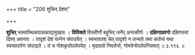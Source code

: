 +++
title = "206 शुचिन् देशम्"

+++


**शुचिर्** भस्मास्थिकपालकाद्यनुपहतः । **विविक्तो** विस्तीर्णो बहुभिर् जनैर् अनाकीर्णः । **दक्षिणाप्रवणो** दक्षिणस्यां दिश्य् अवनतः । तादृशं देशं यत्नेन संपादयेत् । स्वभावतश् चेत् तादृशो न लभ्यते तथा कर्तव्यं यथा स्वव्यापारेण संपाद्यते । तं च गोशकृतोपलेपयेत् । मृदादयो निवर्तन्ते, गोमयेनोपलेपनियमात् ॥ ३.१९६ ॥